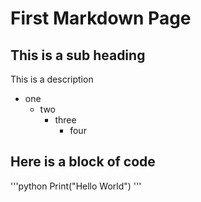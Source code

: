 # First Markdown Page
## This is a sub heading
This is a description 

- one 
  - two
    - three
      - four

## Here is a block of code
'''python
Print("Hello World")
'''